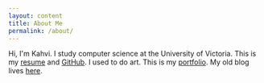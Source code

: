 ```yaml
---
layout: content
title: About Me
permalink: /about/
---
```

Hi, I'm Kahvi. I study computer science at the University of Victoria.
This is my [resume](/assets/resume.pdf) and [GitHub](https://github.com/iamkahvi).
I used to do art. This is my <a href="http://archive.kahvipatel.com/portfolio.html" target="_blank">portfolio</a>. My old blog lives <a href="http://archive.kahvipatel.com" target="_blank">here</a>.

